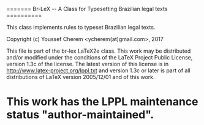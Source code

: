 ======= Br-LeX -- A Class for Typesetting Brazilian legal texts ==========

This class implements rules to typeset Brazilian legal texts.

Copyright (c) Youssef Cherem <ycherem(at)gmail.com>, 2017

 This file is part of the br-lex LaTeX2e class.
 This work may be distributed and/or modified under the conditions of
 the LaTeX Project Public License, version 1.3c of the license.
 The latest version of this license is in
 http://www.latex-project.org/lppl.txt
 and version 1.3c or later is part of all distributions of LaTeX
 version 2005/12/01 and of this work.

 This work has the LPPL maintenance status "author-maintained".
 ========================================================================


